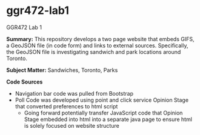 # ggr472-lab1
GGR472 Lab 1 

**Summary:**
This repository develops a two page website that embeds GIFS, a GeoJSON file (in code form) and links to external sources. Specifically, the GeoJSON file is investigating sandwich and park locations around Toronto.  

**Subject Matter:**
Sandwiches, Toronto, Parks 

**Code Sources**
- Navigation bar code was pulled from Bootstrap 
- Poll Code was developed using point and click service Opinion Stage that converted preferences to html script
  - Going forward potentially transfer JavaScript code that Opinion Stage embedded into html into a separate java page to ensure html is solely focused on 
    website structure



